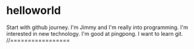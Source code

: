 # helloworld
Start with github journey.
I'm Jimmy and I'm really into programming.
I'm interested in new technology. 
I'm good at pingpong.
I want to learn git.
//=================
